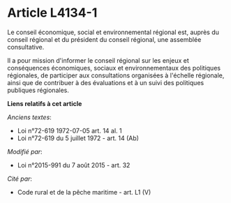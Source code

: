# Article L4134-1

Le conseil économique, social et environnemental régional est, auprès du conseil régional et du président du conseil
régional, une assemblée consultative.

Il a pour mission d'informer le conseil régional sur les enjeux et conséquences économiques, sociaux et environnementaux des
politiques régionales, de participer aux consultations organisées à l'échelle régionale, ainsi que de contribuer à des
évaluations et à un suivi des politiques publiques régionales.

**Liens relatifs à cet article**

_Anciens textes_:

  - Loi n°72-619 1972-07-05 art. 14 al. 1
  - Loi n°72-619 du 5 juillet 1972 - art. 14 (Ab)

_Modifié par_:

  - Loi n°2015-991 du 7 août 2015 - art. 32

_Cité par_:

  - Code rural et de la pêche maritime - art. L1 (V)
